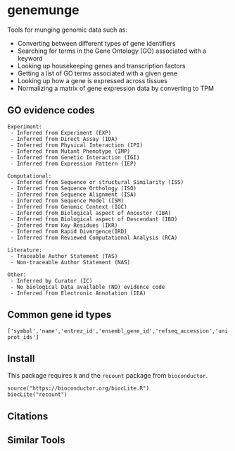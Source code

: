 # genemunge

Tools for munging genomic data such as:
 - Converting between different types of gene identifiers
 - Searching for terms in the Gene Ontology (GO) associated with a keyword
 - Looking up housekeeping genes and transcription factors
 - Getting a list of GO terms associated with a given gene
 - Looking up how a gene is expressed across tissues
 - Normalizing a matrix of gene expression data by converting to TPM

## GO evidence codes

```
Experiment:
 - Inferred from Experiment (EXP)
 - Inferred from Direct Assay (IDA)
 - Inferred from Physical Interaction (IPI)
 - Inferred from Mutant Phenotype (IMP)
 - Inferred from Genetic Interaction (IGI)
 - Inferred from Expression Pattern (IEP)

Computational:
 - Inferred from Sequence or structural Similarity (ISS)
 - Inferred from Sequence Orthology (ISO)
 - Inferred from Sequence Alignment (ISA)
 - Inferred from Sequence Model (ISM)
 - Inferred from Genomic Context (IGC)
 - Inferred from Biological aspect of Ancestor (IBA)
 - Inferred from Biological aspect of Descendant (IBD)
 - Inferred from Key Residues (IKR)
 - Inferred from Rapid Divergence(IRD)
 - Inferred from Reviewed Computational Analysis (RCA)

Literature:
 - Traceable Author Statement (TAS)
 - Non-traceable Author Statement (NAS)

Other:
 - Inferred by Curator (IC)
 - No biological Data available (ND) evidence code
 - Inferred from Electronic Annotation (IEA)
```

## Common gene id types

`['symbol','name','entrez_id','ensembl_gene_id','refseq_accession','uniprot_ids']`

## Install

This package requires `R` and the `recount` package from `bioconductor`.
```
source("https://bioconductor.org/biocLite.R")
biocLite("recount")
```

## Citations


## Similar Tools

